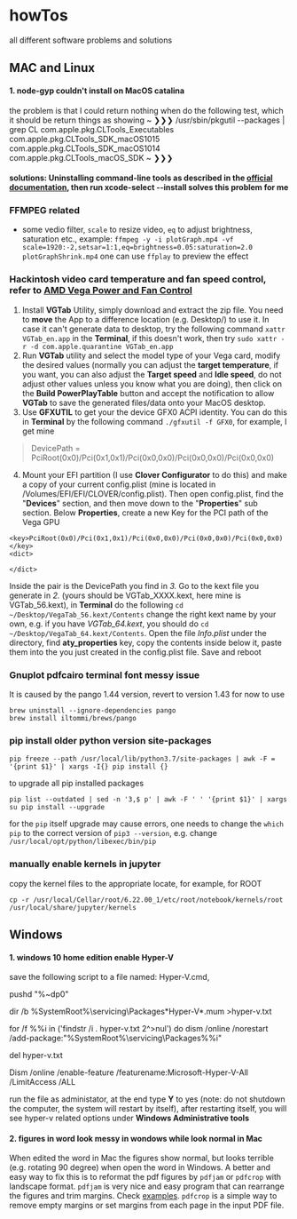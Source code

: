 # howTos
all different software problems and solutions

## MAC and Linux
#### 1. node-gyp couldn't install on MacOS catalina
the problem is that I could return nothing when do the following test, which it should be return things as showing
~ ❯❯❯ /usr/sbin/pkgutil --packages | grep CL
com.apple.pkg.CLTools_Executables
com.apple.pkg.CLTools_SDK_macOS1015
com.apple.pkg.CLTools_SDK_macOS1014
com.apple.pkg.CLTools_macOS_SDK
~ ❯❯❯
#### solutions: Uninstalling command-line tools as described in the [official documentation](https://developer.apple.com/library/archive/technotes/tn2339/_index.html#//apple_ref/doc/uid/DTS40014588-CH1-HOW_CAN_I_UNINSTALL_THE_COMMAND_LINE_TOOLS_), then run xcode-select --install solves this problem for me
### FFMPEG related
- some vedio filter, `scale` to resize video, `eq` to adjust brightness, saturation etc., example:
`ffmpeg -y -i plotGraph.mp4 -vf scale=1920:-2,setsar=1:1,eq=brightness=0.05:saturation=2.0 plotGraphShrink.mp4`
one can use `ffplay` to preview the effect
### Hackintosh video card temperature and fan speed control, refer to [AMD Vega Power and Fan Control](https://www.tonymacx86.com/threads/guide-injection-of-amd-vega-power-and-fan-control-properties.267519/)
1. Install **VGTab** Utility, simply download and extract the zip file.
You need to **move** the App to a difference location (e.g. Desktop/) to use it. In case it can't generate data to desktop, try the following command `xattr VGTab_en.app` in the **Terminal**, if this doesn't work, then try `sudo xattr -r -d com.apple.quarantine VGTab_en.app`
2. Run **VGTab** utility and select the model type of your Vega card, modify the desired values (normally you can adjust the **target temperature**, if you want, you can also adjust the **Target speed** and **Idle speed**, do not adjust other values unless you know what you are doing), then click on the **Build PowerPlayTable** button and accept the notification to allow **VGTab** to save the generated files/data onto your MacOS desktop.
3. Use **GFXUTIL** to get your the device GFX0 ACPI identity. You can do this in **Terminal** by the following command `./gfxutil -f GFX0`, for example, I get mine 
> DevicePath = PciRoot(0x0)/Pci(0x1,0x1)/Pci(0x0,0x0)/Pci(0x0,0x0)/Pci(0x0,0x0)
4. Mount your EFI partition (I use **Clover Configurator** to do this) and make a copy of your current config.plist (mine is located in /Volumes/EFI/EFI/CLOVER/config.plist). Then open config.plist, find the "**Devices**" section, and then move down to the "**Properties**" sub section. Below **Properties**, create a new Key for the PCI path of the Vega GPU
```
<key>PciRoot(0x0)/Pci(0x1,0x1)/Pci(0x0,0x0)/Pci(0x0,0x0)/Pci(0x0,0x0)</key>
<dict> 

</dict>
``` 
  Inside the <key> </key> pair is the DevicePath you find in *3.*
  Go to the kext file you generate in *2.* (yours should be VGTab_XXXX.kext, here mine is VGTab_56.kext), in **Terminal** do  the following `cd ~/Desktop/VegaTab_56.kext/Contents` change the right kext name by your own, e.g. if you have             *VGTab_64.kext*, you should do `cd ~/Desktop/VegaTab_64.kext/Contents`. Open the file *Info.plist* under the directory, find **aty_properties** key, copy the contents inside <dict> </dict> below it, paste them into the <dict> </dict> you just created in the config.plist file. Save and reboot

### Gnuplot pdfcairo terminal font messy issue
It is caused by the pango 1.44 version, revert to version 1.43 for now to use
```
brew uninstall --ignore-dependencies pango
brew install iltommi/brews/pango
```

### pip install older python version site-packages

`pip freeze --path /usr/local/lib/python3.7/site-packages | awk -F = '{print $1}' | xargs -I{} pip install {}`

to upgrade all pip installed packages

`pip list --outdated | sed -n '3,$ p' | awk -F ' ' '{print $1}' | xargs su pip install --upgrade`

for the `pip` itself upgrade may cause errors, one needs to change the `which pip` to the correct version of `pip3 --version`, e.g. change `/usr/local/opt/python/libexec/bin/pip`

### manually enable kernels in jupyter
copy the kernel files to the appropriate locate, for example, for ROOT

`cp -r /usr/local/Cellar/root/6.22.00_1/etc/root/notebook/kernels/root /usr/local/share/jupyter/kernels`

## Windows
#### 1. windows 10 home edition enable Hyper-V
save the following script to a file named: Hyper-V.cmd, 

pushd "%~dp0"

dir /b %SystemRoot%\servicing\Packages\*Hyper-V*.mum >hyper-v.txt

for /f %%i in ('findstr /i . hyper-v.txt 2^>nul') do dism /online /norestart /add-package:"%SystemRoot%\servicing\Packages\%%i"

del hyper-v.txt

Dism /online /enable-feature /featurename:Microsoft-Hyper-V-All /LimitAccess /ALL

run the file as administator, at the end type **Y** to yes (note: do not shutdown the computer, the system will restart by itself), after restarting itself, you will see hyper-v related options under **Windows Administrative tools**
#### 2. figures in word look messy in wondows while look normal in Mac
When edited the word in Mac the figures show normal, but looks terrible (e.g. rotating 90 degree) when open the word in Windows. A better and easy way to fix this is to reformat the pdf figures by `pdfjam` or `pdfcrop` with landscape format.
`pdfjam` is very nice and easy program that can rearrange the figures and trim margins. Check [examples](https://github.com/DavidFirth/pdfjam). `pdfcrop` is a simple way to remove empty margins or set margins from each page in the input PDF file.
